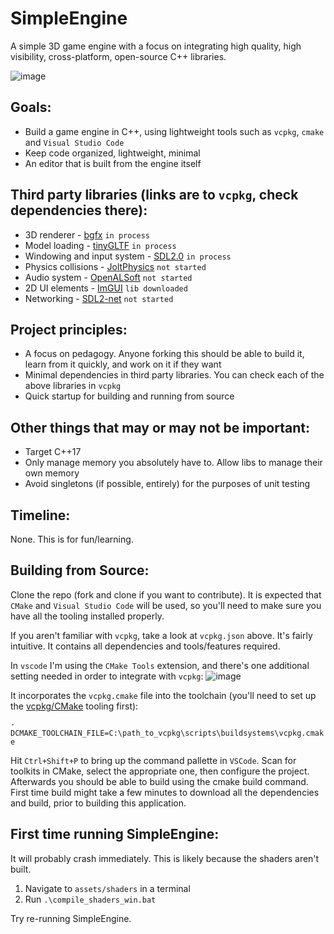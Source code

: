 # SimpleEngine

A simple 3D game engine with a focus on integrating high quality, high visibility, cross-platform, open-source C++ libraries.

![image](https://github.com/bikemurt/simple_engine/assets/23486102/1d12a829-1043-4484-9a29-d6e47774470e)

## Goals:

- Build a game engine in C++, using lightweight tools such as `vcpkg`, `cmake` and `Visual Studio Code`
- Keep code organized, lightweight, minimal
- An editor that is built from the engine itself

## Third party libraries (links are to `vcpkg`, check dependencies there):
- 3D renderer - [bgfx](https://vcpkg.io/en/package/bgfx) `in process`
- Model loading - [tinyGLTF](https://vcpkg.io/en/package/tinygltf) `in process`
- Windowing and input system - [SDL2.0](https://vcpkg.io/en/package/sdl2.html) `in process`
- Physics collisions - [JoltPhysics](https://vcpkg.io/en/package/joltphysics) `not started`
- Audio system - [OpenALSoft](https://vcpkg.io/en/package/openal-soft) `not started`
- 2D UI elements - [ImGUI](https://vcpkg.io/en/package/imgui) `lib downloaded`
- Networking - [SDL2-net](https://vcpkg.io/en/package/sdl2-net) `not started`

## Project principles:
- A focus on pedagogy. Anyone forking this should be able to build it, learn from it quickly, and work on it if they want 
- Minimal dependencies in third party libraries. You can check each of the above libraries in `vcpkg`
- Quick startup for building and running from source

## Other things that may or may not be important:
- Target C++17
- Only manage memory you absolutely have to. Allow libs to manage their own memory
- Avoid singletons (if possible, entirely) for the purposes of unit testing

## Timeline:
None. This is for fun/learning.

## Building from Source:
Clone the repo (fork and clone if you want to contribute). It is expected that `CMake` and `Visual Studio Code` will be used, so you'll need to make sure you have all the tooling installed properly.

If you aren't familiar with `vcpkg`, take a look at `vcpkg.json` above. It's fairly intuitive. It contains all dependencies and tools/features required.

In `vscode` I'm using the `CMake Tools` extension, and there's one additional setting needed in order to integrate with `vcpkg`:
![image](https://github.com/bikemurt/simple_engine/assets/23486102/49cea7ce-8140-4d19-8a9d-ca4b4ff6d033)

It incorporates the `vcpkg.cmake` file into the toolchain (you'll need to set up the [vcpkg/CMake](https://learn.microsoft.com/en-us/vcpkg/get_started/get-started-vscode?pivots=shell-cmd#1---set-up-vcpkg) tooling first):

`-DCMAKE_TOOLCHAIN_FILE=C:\path_to_vcpkg\scripts\buildsystems\vcpkg.cmake`

Hit `Ctrl+Shift+P` to bring up the command pallette in `VSCode`. Scan for toolkits in CMake, select the appropriate one, then configure the project. Afterwards you should be able to build using the cmake build command. First time build might take a few minutes to download all the dependencies and build, prior to building this application.

## First time running SimpleEngine:

It will probably crash immediately. This is likely because the shaders aren't built.

1. Navigate to `assets/shaders` in a terminal
2. Run `.\compile_shaders_win.bat`

Try re-running SimpleEngine.
